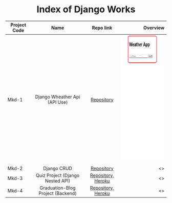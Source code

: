 # 
<h1 align="center">Index of Django Works</h1>  
  
  | Project Code | Name     | Repo link                                                      |           Overview                  |
  |--------------|:--------:|:--------------------------------------------------------------:|------------------------------------:|
  |Mkd-1     |Django Wheather Api (API Use)| [Repository](https://github.com/marntext/django_weather_api)|<img src="img/weatherApp.gif" height="400">|
  |Mkd-2     |Django CRUD| [Repository]()|<>|
  |Mkd-3     |Quiz Project (Django Nested API)| [Repository,](https://github.com/marntext/Quiz)[ Heroku](https://mkquiz.herokuapp.com/)|<>|
  |Mkd-4     |Graduation-Blog Project (Backend)| [Repository,](https://github.com/marntext/backend)[ Heroku](https://fsm-blogapp-django.herokuapp.com)|<>|
